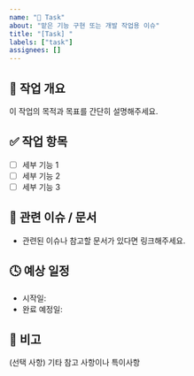 ```yaml
---
name: "🧩 Task"
about: "맡은 기능 구현 또는 개발 작업용 이슈"
title: "[Task] "
labels: ["task"]
assignees: []
---
```


## 🧩 작업 개요
이 작업의 목적과 목표를 간단히 설명해주세요.

## ✅ 작업 항목
- [ ] 세부 기능 1
- [ ] 세부 기능 2
- [ ] 세부 기능 3

## 📎 관련 이슈 / 문서
- 관련된 이슈나 참고할 문서가 있다면 링크해주세요.

## 🕓 예상 일정
- 시작일:
- 완료 예정일:

## 💬 비고
(선택 사항) 기타 참고 사항이나 특이사항
